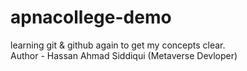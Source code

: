 # apnacollege-demo
learning git &amp; github again to get my concepts clear.
<br>
Author - Hassan Ahmad Siddiqui (Metaverse Devloper)
